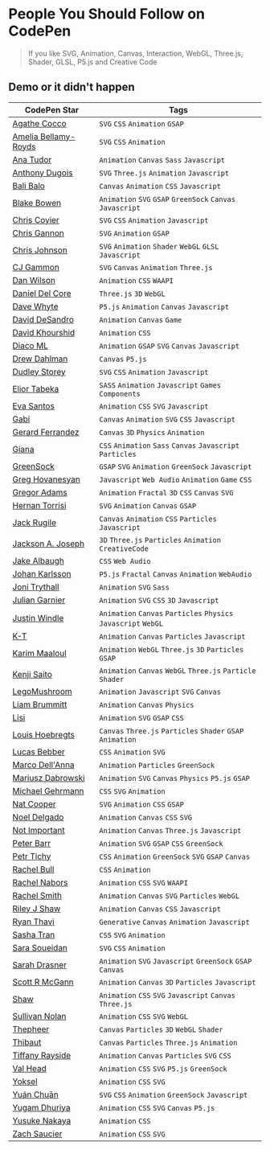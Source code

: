 # People You Should Follow on CodePen
> If you like SVG, Animation, Canvas, Interaction, WebGL, Three.js, Shader, GLSL, P5.js and Creative Code

## Demo or it didn't happen

| CodePen Star | Tags |
|--------------|------|
| [Agathe Cocco](https://codepen.io/agathaco/) | `SVG` `CSS` `Animation` `GSAP` |
| [Amelia Bellamy-Royds](https://codepen.io/AmeliaBR/) | `SVG` `CSS` `Animation` |
| [Ana Tudor](https://codepen.io/thebabydino/) | `Animation` `Canvas` `Sass` `Javascript` |
| [Anthony Dugois](http://codepen.io/anthonydugois/) | `SVG` `Three.js` `Animation` `Javascript` |
| [Bali Balo](https://codepen.io/bali_balo/) | `Canvas` `Animation` `CSS` `Javascript`|
| [Blake Bowen](http://codepen.io/osublake/) | `Animation` `SVG` `GSAP` `GreenSock` `Canvas` `Javascript` |
| [Chris Coyier](https://codepen.io/chriscoyier/) | `SVG` `CSS` `Animation` `Javascript` |
| [Chris Gannon](https://codepen.io/chrisgannon/) | `SVG` `Animation` `GSAP` |
| [Chris Johnson](https://codepen.io/jhnsnc/) | `SVG` `Animation` `Shader` `WebGL` `GLSL` `Javascript`|
| [CJ Gammon](https://codepen.io/cjgammon/) | `SVG` `Canvas` `Animation` `Three.js` |
| [Dan Wilson](https://codepen.io/danwilson/) | `Animation` `CSS` `WAAPI` |
| [Daniel Del Core](https://codepen.io/delcore92/) | `Three.js` `3D` `WebGL` |
| [Dave Whyte](https://codepen.io/beesandbombs/) | `P5.js` `Animation` `Canvas` `Javascript` |
| [David DeSandro](https://codepen.io/desandro/) | `Animation` `Canvas` `Game` |
| [David Khourshid](https://codepen.io/davidkpiano/) | `Animation` `CSS` |
| [Diaco ML](https://codepen.io/MAW/) | `Animation` `GSAP` `SVG` `Canvas` `Javascript` |
| [Drew Dahlman](https://codepen.io/DrewDahlman/) | `Canvas` `P5.js` |
| [Dudley Storey](https://codepen.io/dudleystorey/) | `SVG` `CSS` `Animation` `Javascript` |
| [Elior Tabeka](https://codepen.io/eliortabeka/) | `SASS` `Animation` `Javascript` `Games` `Components` |
| [Eva Santos](https://codepen.io/SoyEva/) | `Animation` `CSS` `SVG` `Javascript` |
| [Gabi](https://codepen.io/enxaneta/) | `Canvas` `Animation` `SVG` `CSS` `Javascript` |
| [Gerard Ferrandez](https://codepen.io/ge1doot/) | `Canvas` `3D` `Physics` `Animation` |
| [Giana](https://codepen.io/giana/) | `CSS` `Animation` `Sass` `Canvas` `Javascript` `Particles` |
| [GreenSock](https://codepen.io/GreenSock/) | `GSAP` `SVG` `Animation` `GreenSock` `Javascript` |
| [Greg Hovanesyan](https://codepen.io/gregh/) | `Javascript` `Web Audio` `Animation` `Game` `CSS` |
| [Gregor Adams](https://codepen.io/pixelass/) | `Animation` `Fractal` `3D` `CSS` `Canvas` `SVG` |
| [Hernan Torrisi](http://codepen.io/airnan/) | `SVG` `Animation` `Canvas` `GSAP` |
| [Jack Rugile](https://codepen.io/jackrugile/) | `Canvas` `Animation` `CSS` `Particles` `Javascript` |
| [Jackson A. Joseph](http://codepen.io/alexandrejosephdev/) | `3D` `Three.js` `Particles` `Animation` `CreativeCode`|
| [Jake Albaugh](https://codepen.io/jakealbaugh/) | `CSS` `Web Audio` |
| [Johan Karlsson](http://codepen.io/DonKarlssonSan/) | `P5.js` `Fractal` `Canvas` `Animation` `WebAudio` |
| [Joni Trythall](http://codepen.io/jonitrythall/) | `Animation` `SVG` `Sass` |
| [Julian Garnier](https://codepen.io/juliangarnier/) | `Animation` `SVG` `CSS` `3D` `Javascript` |
| [Justin Windle](http://codepen.io/soulwire/) | `Animation` `Canvas` `Particles` `Physics` `Javascript` `WebGL` |
| [K-T](http://codepen.io/K-T/) | `Animation` `Canvas` `Particles` `Javascript` |
| [Karim Maaloul](https://codepen.io/Yakudoo/) | `Animation` `WebGL` `Three.js` `3D` `Particles` `GSAP` |
| [Kenji Saito](http://codepen.io/kenjiSpecial/) | `Animation` `Canvas` `WebGL` `Three.js` `Particle` `Shader` |
| [LegoMushroom](http://codepen.io/sol0mka/) | `Animation` `Javascript` `SVG` `Canvas` |
| [Liam Brummitt](http://codepen.io/liabru/) | `Animation` `Canvas` `Physics` |
| [Lisi](https://codepen.io/lisilinhart/) | `Animation` `SVG` `GSAP` `CSS` |
| [Louis Hoebregts](https://codepen.io/Mamboleoo/) | `Canvas` `Three.js` `Particles` `Shader` `GSAP` `Animation` |
| [Lucas Bebber](http://codepen.io/lbebber/) | `CSS` `Animation` `SVG` |
| [Marco Dell'Anna](https://codepen.io/plasm/) | `Animation` `Particles` `GreenSock` |
| [Mariusz Dabrowski](https://codepen.io/MarioD/) | `Animation` `SVG` `Canvas` `Physics` `P5.js` `GSAP` |
| [Michael Gehrmann](http://codepen.io/g12n/) | `CSS` `SVG` `Animation` |
| [Nat Cooper](https://codepen.io/natacoops/) | `SVG` `Animation` `CSS` `GSAP` |
| [Noel Delgado](https://codepen.io/noeldelgado/) | `Animation` `Canvas` `CSS` `SVG` |
| [Not Important](https://codepen.io/clindsey/) | `Animation` `Canvas` `Three.js` `Javascript` |
| [Peter Barr](https://codepen.io/petebarr/) | `Animation` `SVG` `GSAP` `CSS` `GreenSock`|
| [Petr Tichy](https://codepen.io/ihatetomatoes/) | `CSS` `Animation` `GreenSock` `SVG` `GSAP` `Canvas` |
| [Rachel Bull](https://codepen.io/rachel_web/) | `CSS` `Animation` |
| [Rachel Nabors](https://codepen.io/rachelnabors/) | `Animation` `CSS` `SVG` `WAAPI` |
| [Rachel Smith](https://codepen.io/rachsmith/) | `Animation` `Canvas` `SVG` `Particles` `WebGL` |
| [Riley J Shaw](https://codepen.io/rileyjshaw/) | `Animation` `Canvas` `CSS` `Javascript` |
| [Ryan Thavi](https://codepen.io/rthavi/) | `Generative` `Canvas` `Animation` `Javascript` |
| [Sasha Tran](https://codepen.io/sashatran/) | `CSS` `SVG` `Animation` |
| [Sara Soueidan](http://codepen.io/SaraSoueidan/) | `SVG` `CSS` `Animation` |
| [Sarah Drasner](http://codepen.io/sdras/) | `Animation` `SVG` `Javascript` `GreenSock` `GSAP` `Canvas` |
| [Scott R McGann](https://codepen.io/cantelope/) | `Animation` `Canvas` `3D` `Particles` `Javascript` |
| [Shaw](https://codepen.io/shshaw/) | `Animation` `CSS` `SVG` `Javascript` `Canvas` `Three.js`  |
| [Sullivan Nolan](https://codepen.io/nolakat/) | `Animation` `CSS` `SVG` `WebGL` |
| [Thepheer](https://codepen.io/thepheer/) | `Canvas` `Particles` `3D` `WebGL` `Shader` |
| [Thibaut](http://codepen.io/Thibka/) | `Canvas` `Particles` `Three.js` `Animation` |
| [Tiffany Rayside](http://codepen.io/tmrDevelops/) | `Animation` `Canvas` `Particles` `SVG` `CSS` |
| [Val Head](https://codepen.io/valhead/) | `Animation` `CSS` `SVG` `P5.js` `GreenSock` |
| [Yoksel](https://codepen.io/yoksel/) | `Animation` `CSS` `SVG` |
| [Yuán Chuān](https://codepen.io/yuanchuan/) | `SVG` `CSS` `Animation` `GreenSock` `Javascript` |
| [Yugam Dhuriya](https://codepen.io/pizza3/) | `Animation` `CSS` `SVG` `Canvas` `P5.js` |
| [Yusuke Nakaya](https://codepen.io/YusukeNakaya/) | `Animation` `CSS` |
| [Zach Saucier](http://codepen.io/Zeaklous/) | `Animation` `CSS` `SVG` |
